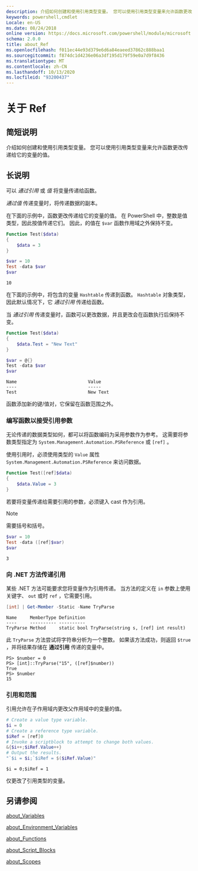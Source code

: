 ```yaml
---
description: 介绍如何创建和使用引用类型变量。 您可以使用引用类型变量来允许函数更改传递给它的变量的值。
keywords: powershell,cmdlet
Locale: en-US
ms.date: 08/24/2018
online version: https://docs.microsoft.com/powershell/module/microsoft.powershell.core/about/about_ref?view=powershell-7.1&WT.mc_id=ps-gethelp
schema: 2.0.0
title: about_Ref
ms.openlocfilehash: f011ec44e93d379e6d6a84eaeed37862c888baa1
ms.sourcegitcommit: f874dc1d4236e06a3df195d179f59e0a7d9f8436
ms.translationtype: MT
ms.contentlocale: zh-CN
ms.lasthandoff: 10/13/2020
ms.locfileid: "93200437"
---
```

# <a name="about-ref"></a>关于 Ref

## <a name="short-description"></a>简短说明
介绍如何创建和使用引用类型变量。 您可以使用引用类型变量来允许函数更改传递给它的变量的值。

## <a name="long-description"></a>长说明

可以 *通过引用* 或 *值* 将变量传递给函数。

*通过值* 传递变量时，将传递数据的副本。

在下面的示例中，函数更改传递给它的变量的值。 在 PowerShell 中，整数是值类型，因此按值传递它们。
因此，的值在 `$var` 函数作用域之外保持不变。

```powershell
Function Test($data)
{
    $data = 3
}

$var = 10
Test -data $var
$var
```

```output
10
```

在下面的示例中，将包含的变量 `Hashtable` 传递到函数。 `Hashtable` 对象类型，因此默认情况下，它 *通过引用* 传递给函数。

当 *通过引用* 传递变量时，函数可以更改数据，并且更改会在函数执行后保持不变。

```powershell
Function Test($data)
{
    $data.Test = "New Text"
}

$var = @{}
Test -data $var
$var
```

```output
Name                           Value
----                           -----
Test                           New Text
```

函数添加新的键/值对，它保留在函数范围之外。

### <a name="writing-functions-to-accept-reference-parameters"></a>编写函数以接受引用参数

无论传递的数据类型如何，都可以将函数编码为采用参数作为参考。 这需要将参数类型指定为 `System.Management.Automation.PSReference` 或 `[ref]` 。

使用引用时，必须使用类型的 `Value` 属性 `System.Management.Automation.PSReference` 来访问数据。

```powershell
Function Test([ref]$data)
{
    $data.Value = 3
}
```

若要将变量传递给需要引用的参数，必须键入 cast 作为引用。

> [!NOTE]
> 需要括号和括号。

```powershell
$var = 10
Test -data ([ref]$var)
$var
```

```output
3
```

### <a name="passing-references-to-net-methods"></a>向 .NET 方法传递引用

某些 .NET 方法可能要求您将变量作为引用传递。 当方法的定义在 `in` 参数上使用关键字、 `out` 或时 `ref` ，它需要引用。

```powershell
[int] | Get-Member -Static -Name TryParse
```

```output
Name     MemberType Definition
----     ---------- ----------
TryParse Method     static bool TryParse(string s, [ref] int result)
```

此 `TryParse` 方法尝试将字符串分析为一个整数。 如果该方法成功，则返回 `$true` ，并将结果存储在 **通过引用** 传递的变量中。

```
PS> $number = 0
PS> [int]::TryParse("15", ([ref]$number))
True
PS> $number
15
```

### <a name="references-and-scopes"></a>引用和范围

引用允许在子作用域内更改父作用域中的变量的值。

```powershell
# Create a value type variable.
$i = 0
# Create a reference type variable.
$iRef = [ref]0
# Invoke a scriptblock to attempt to change both values.
&{$i++;$iRef.Value++}
# Output the results.
"`$i = $i;`$iRef = $($iRef.Value)"
```

```output
$i = 0;$iRef = 1
```

仅更改了引用类型的变量。

## <a name="see-also"></a>另请参阅

[about_Variables](about_Variables.md)

[about_Environment_Variables](about_Environment_Variables.md)

[about_Functions](about_Functions.md)

[about_Script_Blocks](about_Script_Blocks.md)

[about_Scopes](about_scopes.md)

